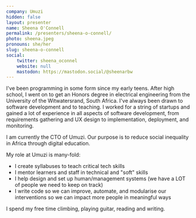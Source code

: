 ```yaml
---
company: Umuzi
hidden: false
layout: presenter
name: Sheena O'Connell
permalink: /presenters/sheena-o-connell/
photo: sheena.jpeg
pronouns: she/her
slug: sheena-o-connell
social:
    twitter: sheena_oconnel
    website: null
    mastodon: https://mastodon.social/@sheenarbw
---
```


I've been programming in some form since my early teens. After high school, I went on to get an Honors degree in electrical engineering from the University of the Witwatersrand, South Africa.  I've always been drawn to software development and to teaching. I worked for a string of startups and gained a lot of experience in all aspects of software development, from requirements gathering and UX design to implementation, deployment, and monitoring.

I am currently the CTO of Umuzi. Our purpose is to reduce social inequality in Africa through digital education.

My role at Umuzi is many-fold:

- I create syllabuses to teach critical tech skills
- I mentor learners and staff in technical and "soft" skills
- I help design and set up human/management systems (we have a LOT of people we need to keep on track)
- I write code so we can improve, automate, and modularise our interventions so we can impact more people in meaningful ways

I spend my free time climbing, playing guitar, reading and writing.
